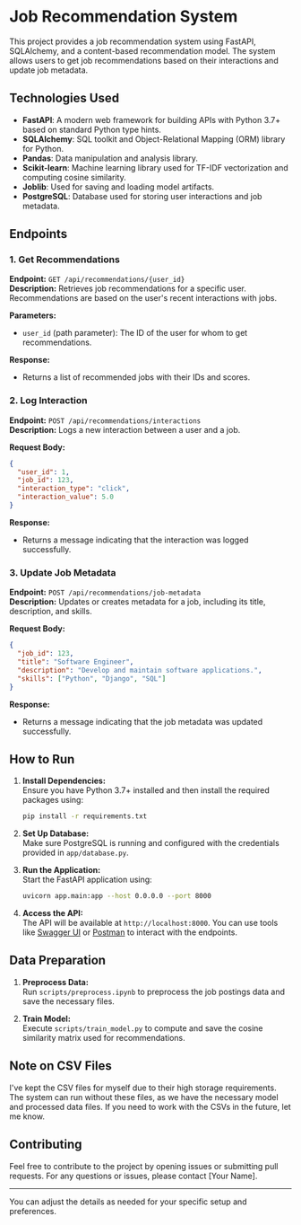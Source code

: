 
# Job Recommendation System

This project provides a job recommendation system using FastAPI, SQLAlchemy, and a content-based recommendation model. The system allows users to get job recommendations based on their interactions and update job metadata.

## Technologies Used

- **FastAPI**: A modern web framework for building APIs with Python 3.7+ based on standard Python type hints.
- **SQLAlchemy**: SQL toolkit and Object-Relational Mapping (ORM) library for Python.
- **Pandas**: Data manipulation and analysis library.
- **Scikit-learn**: Machine learning library used for TF-IDF vectorization and computing cosine similarity.
- **Joblib**: Used for saving and loading model artifacts.
- **PostgreSQL**: Database used for storing user interactions and job metadata.

## Endpoints

### 1. **Get Recommendations**

**Endpoint:** `GET /api/recommendations/{user_id}`  
**Description:** Retrieves job recommendations for a specific user. Recommendations are based on the user's recent interactions with jobs.

**Parameters:**
- `user_id` (path parameter): The ID of the user for whom to get recommendations.

**Response:**
- Returns a list of recommended jobs with their IDs and scores.

### 2. **Log Interaction**

**Endpoint:** `POST /api/recommendations/interactions`  
**Description:** Logs a new interaction between a user and a job.

**Request Body:**
```json
{
  "user_id": 1,
  "job_id": 123,
  "interaction_type": "click",
  "interaction_value": 5.0
}
```

**Response:**
- Returns a message indicating that the interaction was logged successfully.

### 3. **Update Job Metadata**

**Endpoint:** `POST /api/recommendations/job-metadata`  
**Description:** Updates or creates metadata for a job, including its title, description, and skills.

**Request Body:**
```json
{
  "job_id": 123,
  "title": "Software Engineer",
  "description": "Develop and maintain software applications.",
  "skills": ["Python", "Django", "SQL"]
}
```

**Response:**
- Returns a message indicating that the job metadata was updated successfully.

## How to Run

1. **Install Dependencies:**  
   Ensure you have Python 3.7+ installed and then install the required packages using:
   ```bash
   pip install -r requirements.txt
   ```

2. **Set Up Database:**  
   Make sure PostgreSQL is running and configured with the credentials provided in `app/database.py`.

3. **Run the Application:**  
   Start the FastAPI application using:
   ```bash
   uvicorn app.main:app --host 0.0.0.0 --port 8000
   ```

4. **Access the API:**  
   The API will be available at `http://localhost:8000`. You can use tools like [Swagger UI](http://localhost:8000/docs) or [Postman](https://www.postman.com/) to interact with the endpoints.

## Data Preparation

1. **Preprocess Data:**  
   Run `scripts/preprocess.ipynb` to preprocess the job postings data and save the necessary files.

2. **Train Model:**  
   Execute `scripts/train_model.py` to compute and save the cosine similarity matrix used for recommendations.

## Note on CSV Files

I've kept the CSV files for myself due to their high storage requirements. The system can run without these files, as we have the necessary model and processed data files. If you need to work with the CSVs in the future, let me know.

## Contributing

Feel free to contribute to the project by opening issues or submitting pull requests. For any questions or issues, please contact [Your Name].

---

You can adjust the details as needed for your specific setup and preferences.

